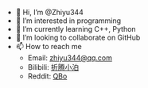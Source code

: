 - 👋 Hi, I’m @Zhiyu344
- 👀 I’m interested in programming
- 🌱 I’m currently learning C++, Python
- 💞️ I’m looking to collaborate on GitHub
- 📫 How to reach me
  - Email: zhiyu344@qq.com
  - Bilibili: [折腾小泊](https://space.bilibili.com/3493126473780124)
  - Reddit: [QBo](https://www.reddit.com/u/TinkerBo101/s/4dz9wFkCLk)

<!---
Zhiyu344/Zhiyu344 is a ✨ special ✨ repository because its `README.md` (this file) appears on your GitHub profile.
You can click the Preview link to take a look at your changes.
--->
